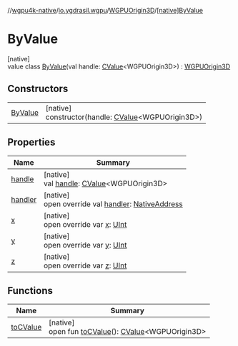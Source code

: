 //[wgpu4k-native](../../../../index.md)/[io.ygdrasil.wgpu](../../index.md)/[WGPUOrigin3D](../index.md)/[[native]ByValue](index.md)

# ByValue

[native]\
value class [ByValue](index.md)(val handle: [CValue](https://kotlinlang.org/api/core/kotlin-stdlib/kotlinx.cinterop/-c-value/index.html)&lt;WGPUOrigin3D&gt;) : [WGPUOrigin3D](../index.md)

## Constructors

| | |
|---|---|
| [ByValue](-by-value.md) | [native]<br>constructor(handle: [CValue](https://kotlinlang.org/api/core/kotlin-stdlib/kotlinx.cinterop/-c-value/index.html)&lt;WGPUOrigin3D&gt;) |

## Properties

| Name | Summary |
|---|---|
| [handle](handle.md) | [native]<br>val [handle](handle.md): [CValue](https://kotlinlang.org/api/core/kotlin-stdlib/kotlinx.cinterop/-c-value/index.html)&lt;WGPUOrigin3D&gt; |
| [handler](handler.md) | [native]<br>open override val [handler](handler.md): [NativeAddress](../../../ffi/-native-address/index.md) |
| [x](x.md) | [native]<br>open override var [x](x.md): [UInt](https://kotlinlang.org/api/core/kotlin-stdlib/kotlin/-u-int/index.html) |
| [y](y.md) | [native]<br>open override var [y](y.md): [UInt](https://kotlinlang.org/api/core/kotlin-stdlib/kotlin/-u-int/index.html) |
| [z](z.md) | [native]<br>open override var [z](z.md): [UInt](https://kotlinlang.org/api/core/kotlin-stdlib/kotlin/-u-int/index.html) |

## Functions

| Name | Summary |
|---|---|
| [toCValue](../[native]to-c-value.md) | [native]<br>open fun [toCValue](../[native]to-c-value.md)(): [CValue](https://kotlinlang.org/api/core/kotlin-stdlib/kotlinx.cinterop/-c-value/index.html)&lt;WGPUOrigin3D&gt; |